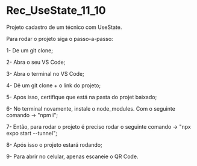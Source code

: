 # Rec_UseState_11_10
Projeto cadastro de um técnico com UseState.

Para rodar o projeto siga o passo-a-passo:

1- De um git clone;

2- Abra o seu VS Code;

3- Abra o terminal no VS Code;

4- Dê um git clone + o link do projeto;

5- Apos isso, certifique que está na pasta do projet baixado;

6- No terminal novamente, instale o node_modules. Com o seguinte comando -> "npm i";

7- Então, para rodar o projeto é preciso rodar o seguinte comando -> "npx expo start --tunnel";

8- Após isso o projeto estará rodando;

9- Para abrir no celular, apenas escaneie o QR Code.


